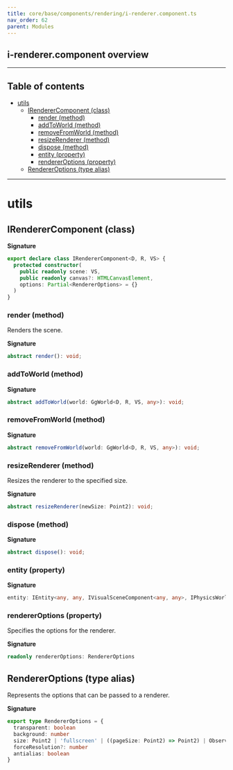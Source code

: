 ```yaml
---
title: core/base/components/rendering/i-renderer.component.ts
nav_order: 62
parent: Modules
---
```


## i-renderer.component overview

---

<h2 class="text-delta">Table of contents</h2>

- [utils](#utils)
  - [IRendererComponent (class)](#irenderercomponent-class)
    - [render (method)](#render-method)
    - [addToWorld (method)](#addtoworld-method)
    - [removeFromWorld (method)](#removefromworld-method)
    - [resizeRenderer (method)](#resizerenderer-method)
    - [dispose (method)](#dispose-method)
    - [entity (property)](#entity-property)
    - [rendererOptions (property)](#rendereroptions-property)
  - [RendererOptions (type alias)](#rendereroptions-type-alias)

---

# utils

## IRendererComponent (class)

**Signature**

```ts
export declare class IRendererComponent<D, R, VS> {
  protected constructor(
    public readonly scene: VS,
    public readonly canvas?: HTMLCanvasElement,
    options: Partial<RendererOptions> = {}
  )
}
```

### render (method)

Renders the scene.

**Signature**

```ts
abstract render(): void;
```

### addToWorld (method)

**Signature**

```ts
abstract addToWorld(world: GgWorld<D, R, VS, any>): void;
```

### removeFromWorld (method)

**Signature**

```ts
abstract removeFromWorld(world: GgWorld<D, R, VS, any>): void;
```

### resizeRenderer (method)

Resizes the renderer to the specified size.

**Signature**

```ts
abstract resizeRenderer(newSize: Point2): void;
```

### dispose (method)

**Signature**

```ts
abstract dispose(): void;
```

### entity (property)

**Signature**

```ts
entity: IEntity<any, any, IVisualSceneComponent<any, any>, IPhysicsWorldComponent<any, any>> | null
```

### rendererOptions (property)

Specifies the options for the renderer.

**Signature**

```ts
readonly rendererOptions: RendererOptions
```

## RendererOptions (type alias)

Represents the options that can be passed to a renderer.

**Signature**

```ts
export type RendererOptions = {
  transparent: boolean
  background: number
  size: Point2 | 'fullscreen' | ((pageSize: Point2) => Point2) | Observable<Point2>
  forceResolution?: number
  antialias: boolean
}
```
